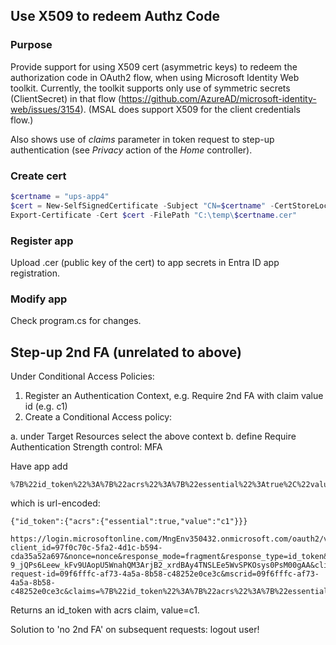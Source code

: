 ﻿## Use X509 to redeem Authz Code

### Purpose

Provide support for using X509 cert (asymmetric keys) to redeem the authorization code in OAuth2 flow, when using Microsoft Identity Web toolkit. Currently, the toolkit supports only use of symmetric secrets (ClientSecret) in 
that flow (https://github.com/AzureAD/microsoft-identity-web/issues/3154). (MSAL does support X509 for the client credentials flow.)

Also shows use of *claims* parameter in token request to step-up authentication (see *Privacy* action of the *Home* controller).

### Create cert

```Powershell
$certname = "ups-app4"
$cert = New-SelfSignedCertificate -Subject "CN=$certname" -CertStoreLocation "Cert:\CurrentUser\My" -KeyExportPolicy Exportable -KeySpec Signature -KeyLength 2048 -KeyAlgorithm RSA -HashAlgorithm SHA256 -NotAfter (Get-Date).AddYears(1)
Export-Certificate -Cert $cert -FilePath "C:\temp\$certname.cer"  
```

### Register app

Upload .cer (public key of the cert) to app secrets in Entra ID app registration.

### Modify app

Check program.cs for changes.

## Step-up 2nd FA (unrelated to above)

Under Conditional Access Policies:

1. Register an Authentication Context, e.g. Require 2nd FA with claim value id (e.g. c1)
2. Create a Conditional Access policy:

a. under Target Resources select the above context
b. define Require Authentication Strength control: MFA

Have app add

```
%7B%22id_token%22%3A%7B%22acrs%22%3A%7B%22essential%22%3Atrue%2C%22value%22%3A%22c1%22%7D%7D%7D
```
which is url-encoded:
```
{"id_token":{"acrs":{"essential":true,"value":"c1"}}}

https://login.microsoftonline.com/MngEnv350432.onmicrosoft.com/oauth2/v2.0/authorize?client_id=97f0c70c-5fa2-4d1c-b594-cda35a52a697&nonce=nonce&response_mode=fragment&response_type=id_token&scope=openid+profile+email&sso_nonce=AwABEgEAAAADAOz_BQD0_7lVa8gXY3RnTntupZdpYG-9_jQPs6Leew_kFv9UAopU5WnahQM3ArjB2_xrdBAy4TNSLEe5WvSPKOsys0PsM00gAA&client-request-id=09f6fffc-af73-4a5a-8b58-c48252e0ce3c&mscrid=09f6fffc-af73-4a5a-8b58-c48252e0ce3c&claims=%7B%22id_token%22%3A%7B%22acrs%22%3A%7B%22essential%22%3Atrue%2C%22value%22%3A%22c1%22%7D%7D%7D
```

Returns an id_token with acrs claim, value=c1.

Solution to 'no 2nd FA' on subsequent requests: logout user!